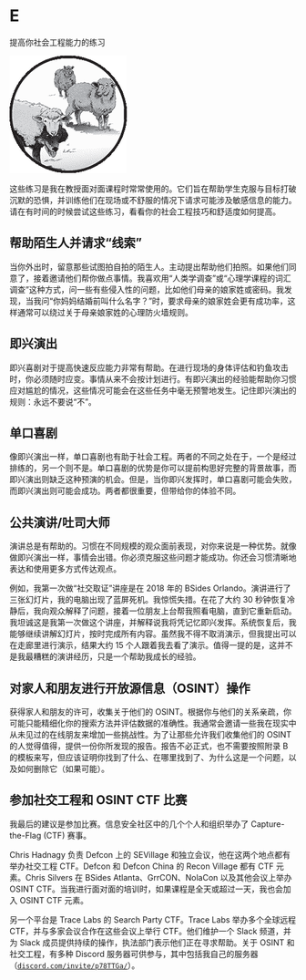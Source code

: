 # E

提高你社会工程能力的练习

![](img/chapterart.png)

这些练习是我在教授面对面课程时常常使用的。它们旨在帮助学生克服与目标打破沉默的恐惧，并训练他们在现场或不舒服的情况下请求可能涉及敏感信息的能力。请在有时间的时候尝试这些练习，看看你的社会工程技巧和舒适度如何提高。

## 帮助陌生人并请求“线索”

当你外出时，留意那些试图拍自拍的陌生人。主动提出帮助他们拍照。如果他们同意了，接着邀请他们帮你做点事情。我喜欢用“人类学调查”或“心理学课程的词汇调查”这种方式，问一些有些侵入性的问题，比如他们母亲的娘家姓或密码。我发现，当我问“你妈妈结婚前叫什么名字？”时，要求母亲的娘家姓会更有成功率，这样通常可以绕过关于母亲娘家姓的心理防火墙规则。

## 即兴演出

即兴喜剧对于提高快速反应能力非常有帮助。在进行现场的身体评估和钓鱼攻击时，你必须随时应变。事情从来不会按计划进行。有即兴演出的经验能帮助你习惯应对尴尬的情况，这些情况可能会在这些任务中毫无预警地发生。记住即兴演出的规则：永远不要说“不”。

## 单口喜剧

像即兴演出一样，单口喜剧也有助于社会工程。两者的不同之处在于，一个是经过排练的，另一个则不是。单口喜剧的优势是你可以提前构思好完整的背景故事，而即兴演出则缺乏这种预演的机会。但是，当你即兴发挥时，单口喜剧可能会失败，而即兴演出则可能会成功。两者都很重要，但带给你的体验不同。

## 公共演讲/吐司大师

演讲总是有帮助的。习惯在不同规模的观众面前表现，对你来说是一种优势。就像做即兴演出一样，事情会出错。你必须克服这些问题才能成功。你还会习惯清晰地表达和使用更多方式传达观点。

例如，我第一次做“社交取证”讲座是在 2018 年的 BSides Orlando。演讲进行了三张幻灯片，我的电脑出现了蓝屏死机。我惊慌失措。在花了大约 30 秒钟恢复冷静后，我向观众解释了问题，接着一位朋友上台帮我照看电脑，直到它重新启动。我坦诚这是我第一次做这个讲座，并解释说我将凭记忆即兴发挥。系统恢复后，我能够继续讲解幻灯片，按时完成所有内容。虽然我不得不取消演示，但我提出可以在走廊里进行演示，结果大约 15 个人跟着我去看了演示。值得一提的是，这并不是我最糟糕的演讲经历，只是一个帮助我成长的经验。

## 对家人和朋友进行开放源信息（OSINT）操作

获得家人和朋友的许可，收集关于他们的 OSINT。根据你与他们的关系亲疏，你可能只能精细化你的搜索方法并评估数据的准确性。我通常会邀请一些我在现实中从未见过的在线朋友来增加一些挑战性。为了让那些允许我们收集他们的 OSINT 的人觉得值得，提供一份你所发现的报告。报告不必正式，也不需要按照附录 B 的模板来写，但应该证明你找到了什么、在哪里找到了、为什么这是一个问题，以及如何删除它（如果可能）。

## 参加社交工程和 OSINT CTF 比赛

我最后的建议是参加比赛。信息安全社区中的几个个人和组织举办了 Capture-the-Flag (CTF) 赛事。

Chris Hadnagy 负责 Defcon 上的 SEVillage 和独立会议，他在这两个地点都有举办社交工程 CTF。Defcon 和 Defcon China 的 Recon Village 都有 CTF 元素。Chris Silvers 在 BSides Atlanta、GrrCON、NolaCon 以及其他会议上举办 OSINT CTF。当我进行面对面的培训时，如果课程是全天或超过一天，我也会加入 OSINT CTF 元素。

另一个平台是 Trace Labs 的 Search Party CTF。Trace Labs 举办多个全球远程 CTF，并与多家会议合作在这些会议上举行 CTF。他们维护一个 Slack 频道，并为 Slack 成员提供持续的操作，执法部门表示他们正在寻求帮助。关于 OSINT 和社交工程，有多种 Discord 服务器可供参与，其中包括我自己的服务器（[`discord.com/invite/p78TTGa/`](https://discord.com/invite/p78TTGa/)）。
